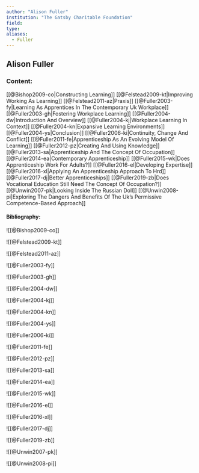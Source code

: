 ```yaml
---
author: "Alison Fuller"
institution: "The Gatsby Charitable Foundation"
field:
type:
aliases:
  - Fuller
---
```


## Alison Fuller

### Content:
[[@Bishop2009-co|Constructing Learning]]
[[@Felstead2009-kt|Improving Working As Learning]]
[[@Felstead2011-az|Praxis]]
[[@Fuller2003-fy|Learning As Apprentices In The Contemporary Uk Workplace]]
[[@Fuller2003-gh|Fostering Workplace Learning]]
[[@Fuller2004-dw|Introduction And Overview]]
[[@Fuller2004-kj|Workplace Learning In Context]]
[[@Fuller2004-kn|Expansive Learning Environments]]
[[@Fuller2004-ys|Conclusion]]
[[@Fuller2006-ki|Continuity, Change And Conflict]]
[[@Fuller2011-fe|Apprenticeship As An Evolving Model Of Learning]]
[[@Fuller2012-pz|Creating And Using Knowledge]]
[[@Fuller2013-sa|Apprenticeship And The Concept Of Occupation]]
[[@Fuller2014-ea|Contemporary Apprenticeship]]
[[@Fuller2015-wk|Does Apprenticeship Work For Adults?]]
[[@Fuller2016-el|Developing Expertise]]
[[@Fuller2016-xl|Applying An Apprenticeship Approach To Hrd]]
[[@Fuller2017-dj|Better Apprenticeships]]
[[@Fuller2019-zb|Does Vocational Education Still Need The Concept Of Occupation?]]
[[@Unwin2007-pk|Looking Inside The Russian Doll]]
[[@Unwin2008-pi|Exploring The Dangers And Benefits Of The Uk’s Permissive Competence-Based Approach]]

#### Bibliography:

![[@Bishop2009-co]]

![[@Felstead2009-kt]]

![[@Felstead2011-az]]

![[@Fuller2003-fy]]

![[@Fuller2003-gh]]

![[@Fuller2004-dw]]

![[@Fuller2004-kj]]

![[@Fuller2004-kn]]

![[@Fuller2004-ys]]

![[@Fuller2006-ki]]

![[@Fuller2011-fe]]

![[@Fuller2012-pz]]

![[@Fuller2013-sa]]

![[@Fuller2014-ea]]

![[@Fuller2015-wk]]

![[@Fuller2016-el]]

![[@Fuller2016-xl]]

![[@Fuller2017-dj]]

![[@Fuller2019-zb]]

![[@Unwin2007-pk]]

![[@Unwin2008-pi]]